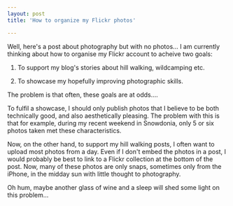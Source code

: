 ```yaml
---
layout: post
title: 'How to organize my Flickr photos'

---
```


Well, here's a post about photography but with no photos... I am currently thinking about how to organise my Flickr account to acheive two goals:

1) To support my blog's stories about hill walking, wildcamping etc.

2) To showcase my hopefully improving photographic skills.

The problem is that often, these goals are at odds....

To fulfil a showcase, I should only publish photos that I believe to be both technically good, and also aesthetically pleasing. The problem with this is that for example, during my recent weekend in Snowdonia, only 5 or six photos taken met these characteristics.

Now, on the other hand, to support my hill walking posts, I often want to upload most photos from a day. Even if I don't embed the photos in a post, I would probably be best to link to a Flickr collection at the bottom of the post. Now, many of these photos are only snaps, sometimes only from the iPhone, in the midday sun with little thought to photography.

Oh hum, maybe another glass of wine and a sleep will shed some light on this problem...
